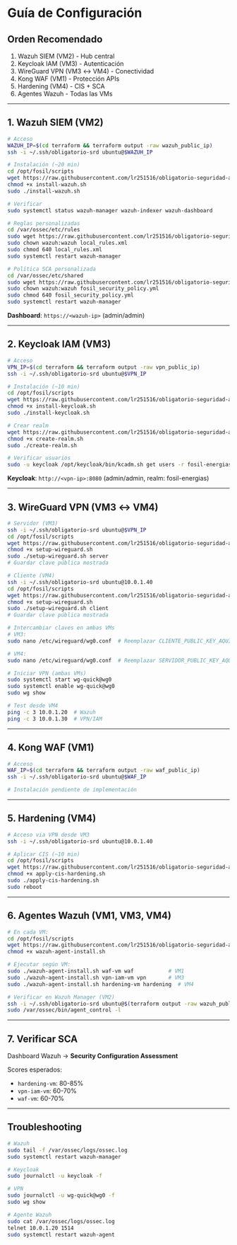# Guía de Configuración

## Orden Recomendado
1. Wazuh SIEM (VM2) - Hub central
2. Keycloak IAM (VM3) - Autenticación
3. WireGuard VPN (VM3 ↔ VM4) - Conectividad
4. Kong WAF (VM1) - Protección APIs
5. Hardening (VM4) - CIS + SCA
6. Agentes Wazuh - Todas las VMs

---

## 1. Wazuh SIEM (VM2)

```bash
# Acceso
WAZUH_IP=$(cd terraform && terraform output -raw wazuh_public_ip)
ssh -i ~/.ssh/obligatorio-srd ubuntu@$WAZUH_IP

# Instalación (~20 min)
cd /opt/fosil/scripts
wget https://raw.githubusercontent.com/lr251516/obligatorio-seguridad-aws/main/SIEM/scripts/install-wazuh.sh
chmod +x install-wazuh.sh
sudo ./install-wazuh.sh

# Verificar
sudo systemctl status wazuh-manager wazuh-indexer wazuh-dashboard

# Reglas personalizadas
cd /var/ossec/etc/rules
sudo wget https://raw.githubusercontent.com/lr251516/obligatorio-seguridad-aws/main/SIEM/scripts/wazuh-custom-rules.xml -O local_rules.xml
sudo chown wazuh:wazuh local_rules.xml
sudo chmod 640 local_rules.xml
sudo systemctl restart wazuh-manager

# Política SCA personalizada
cd /var/ossec/etc/shared
sudo wget https://raw.githubusercontent.com/lr251516/obligatorio-seguridad-aws/main/SIEM/scripts/wazuh-sca-custom-policy.yml -O fosil_security_policy.yml
sudo chown wazuh:wazuh fosil_security_policy.yml
sudo chmod 640 fosil_security_policy.yml
sudo systemctl restart wazuh-manager
```

**Dashboard**: `https://<wazuh-ip>` (admin/admin)

---

## 2. Keycloak IAM (VM3)

```bash
# Acceso
VPN_IP=$(cd terraform && terraform output -raw vpn_public_ip)
ssh -i ~/.ssh/obligatorio-srd ubuntu@$VPN_IP

# Instalación (~10 min)
cd /opt/fosil/scripts
wget https://raw.githubusercontent.com/lr251516/obligatorio-seguridad-aws/main/VPN-IAM/scripts/install-keycloak.sh
chmod +x install-keycloak.sh
sudo ./install-keycloak.sh

# Crear realm
wget https://raw.githubusercontent.com/lr251516/obligatorio-seguridad-aws/main/VPN-IAM/scripts/create-realm.sh
chmod +x create-realm.sh
sudo ./create-realm.sh

# Verificar usuarios
sudo -u keycloak /opt/keycloak/bin/kcadm.sh get users -r fosil-energias --server http://10.0.1.30:8080
```

**Keycloak**: `http://<vpn-ip>:8080` (admin/admin, realm: fosil-energias)

---

## 3. WireGuard VPN (VM3 ↔ VM4)

```bash
# Servidor (VM3)
ssh -i ~/.ssh/obligatorio-srd ubuntu@$VPN_IP
cd /opt/fosil/scripts
wget https://raw.githubusercontent.com/lr251516/obligatorio-seguridad-aws/main/VPN-IAM/scripts/setup-wireguard.sh
chmod +x setup-wireguard.sh
sudo ./setup-wireguard.sh server
# Guardar clave pública mostrada

# Cliente (VM4)
ssh -i ~/.ssh/obligatorio-srd ubuntu@10.0.1.40
cd /opt/fosil/scripts
wget https://raw.githubusercontent.com/lr251516/obligatorio-seguridad-aws/main/VPN-IAM/scripts/setup-wireguard.sh
chmod +x setup-wireguard.sh
sudo ./setup-wireguard.sh client
# Guardar clave pública mostrada

# Intercambiar claves en ambas VMs
# VM3:
sudo nano /etc/wireguard/wg0.conf  # Reemplazar CLIENTE_PUBLIC_KEY_AQUI

# VM4:
sudo nano /etc/wireguard/wg0.conf  # Reemplazar SERVIDOR_PUBLIC_KEY_AQUI

# Iniciar VPN (ambas VMs)
sudo systemctl start wg-quick@wg0
sudo systemctl enable wg-quick@wg0
sudo wg show

# Test desde VM4
ping -c 3 10.0.1.20  # Wazuh
ping -c 3 10.0.1.30  # VPN/IAM
```

---

## 4. Kong WAF (VM1)

```bash
# Acceso
WAF_IP=$(cd terraform && terraform output -raw waf_public_ip)
ssh -i ~/.ssh/obligatorio-srd ubuntu@$WAF_IP

# Instalación pendiente de implementación
```

---

## 5. Hardening (VM4)

```bash
# Acceso via VPN desde VM3
ssh -i ~/.ssh/obligatorio-srd ubuntu@10.0.1.40

# Aplicar CIS (~10 min)
cd /opt/fosil/scripts
wget https://raw.githubusercontent.com/lr251516/obligatorio-seguridad-aws/main/Hardening/scripts/apply-cis-hardening.sh
chmod +x apply-cis-hardening.sh
sudo ./apply-cis-hardening.sh
sudo reboot
```

---

## 6. Agentes Wazuh (VM1, VM3, VM4)

```bash
# En cada VM:
cd /opt/fosil/scripts
wget https://raw.githubusercontent.com/lr251516/obligatorio-seguridad-aws/main/SIEM/scripts/wazuh-agent-install.sh
chmod +x wazuh-agent-install.sh

# Ejecutar según VM:
sudo ./wazuh-agent-install.sh waf-vm waf           # VM1
sudo ./wazuh-agent-install.sh vpn-iam-vm vpn       # VM3
sudo ./wazuh-agent-install.sh hardening-vm hardening  # VM4

# Verificar en Wazuh Manager (VM2)
ssh -i ~/.ssh/obligatorio-srd ubuntu@$(terraform output -raw wazuh_public_ip)
sudo /var/ossec/bin/agent_control -l
```

---

## 7. Verificar SCA

Dashboard Wazuh → **Security Configuration Assessment**

Scores esperados:
- `hardening-vm`: 80-85%
- `vpn-iam-vm`: 60-70%
- `waf-vm`: 60-70%

---

## Troubleshooting

```bash
# Wazuh
sudo tail -f /var/ossec/logs/ossec.log
sudo systemctl restart wazuh-manager

# Keycloak
sudo journalctl -u keycloak -f

# VPN
sudo journalctl -u wg-quick@wg0 -f
sudo wg show

# Agente Wazuh
sudo cat /var/ossec/logs/ossec.log
telnet 10.0.1.20 1514
sudo systemctl restart wazuh-agent
```
